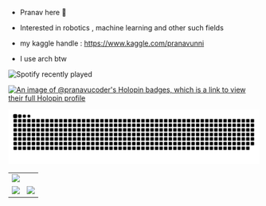 - Pranav here 👋

- Interested in robotics , machine learning and other such fields
- my kaggle handle : https://www.kaggle.com/pranavunni
- I use arch btw

![Spotify recently played](https://spotify-recently-played-readme.vercel.app/api?user=mqjed7g2siu9wjiduwm2iw8do&count=1)

<!-- Profile Banner with Logo -->


[![An image of @pranavucoder's Holopin badges, which is a link to view their full Holopin profile](https://holopin.me/pranavucoder)](https://holopin.io/@pranavucoder)

<div align="center">
</div>


<!-- GitHub Stats and Language Cards in a row -->


</summary>
<table>
	<tr>
		<td colspan = "2"><a href = "https://github.com/PranavU-Coder/"><img src="https://github-readme-activity-graph.vercel.app/graph?username=PranavU-Coder&bg_color=000000&hide_border=true&point=false&line=7fff00&radius=8&area=true&area_color=ddff99&title_color=ffffff&color=ffffff"></a></td>
	</tr>
	<tr>
		<td><a href="https://github.com/PranavU-Coder/"><img src="https://github-readme-streak-stats.herokuapp.com/?user=PranavU-Coder&theme=chartreuse-dark&hide_border=false"></a></td>
		<td><a href="https://github.com/PranavU-Coder/"><img src="http://github-profile-summary-cards.vercel.app/api/cards/profile-details?username=PranavU-Coder&theme=chartreuse_dark"></a></td>
	</tr>
	<tr>



![Snake animation](https://github.com/PranavU-Coder/PranavU-Coder/blob/output/github-contribution-grid-snake-dark.svg)
